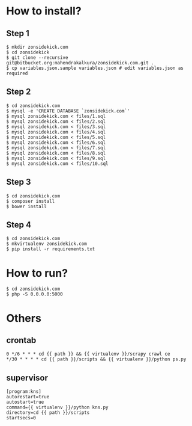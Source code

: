 How to install?
===============

Step 1
------

```
$ mkdir zonsidekick.com
$ cd zonsidekick
$ git clone --recursive git@bitbucket.org:mahendrakalkura/zonsidekick.com.git .
$ cp variables.json.sample variables.json # edit variables.json as required
```

Step 2
------

```
$ cd zonsidekick.com
$ mysql -e 'CREATE DATABASE `zonsidekick.com`'
$ mysql zonsidekick.com < files/1.sql
$ mysql zonsidekick.com < files/2.sql
$ mysql zonsidekick.com < files/3.sql
$ mysql zonsidekick.com < files/4.sql
$ mysql zonsidekick.com < files/5.sql
$ mysql zonsidekick.com < files/6.sql
$ mysql zonsidekick.com < files/7.sql
$ mysql zonsidekick.com < files/8.sql
$ mysql zonsidekick.com < files/9.sql
$ mysql zonsidekick.com < files/10.sql
```

Step 3
------

```
$ cd zonsidekick.com
$ composer install
$ bower install
```

Step 4
------

```
$ cd zonsidekick.com
$ mkvirtualenv zonsidekick.com
$ pip install -r requirements.txt
```

How to run?
===========

```
$ cd zonsidekick.com
$ php -S 0.0.0.0:5000
```

Others
======

crontab
-------

```
0 */6 * * * cd {{ path }} && {{ virtualenv }}/scrapy crawl ce
*/30 * * * * cd {{ path }}/scripts && {{ virtualenv }}/python ps.py
```

supervisor
----------

```
[program:kns]
autorestart=true
autostart=true
command={{ virtualenv }}/python kns.py
directory=cd {{ path }}/scripts
startsecs=0
```
